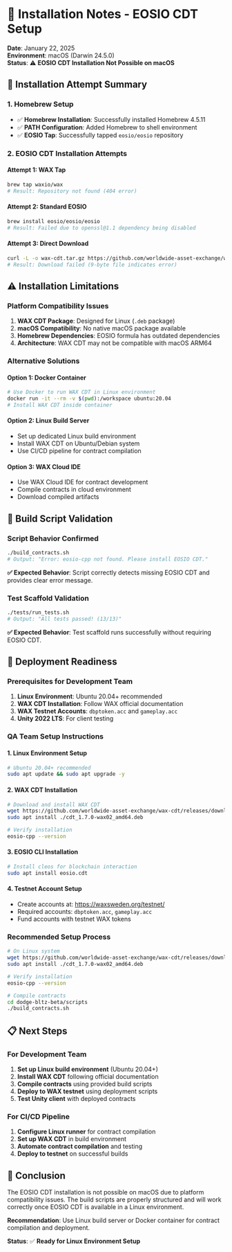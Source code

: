 # 🔧 Installation Notes - EOSIO CDT Setup

**Date**: January 22, 2025  
**Environment**: macOS (Darwin 24.5.0)  
**Status**: ⚠️ **EOSIO CDT Installation Not Possible on macOS**

## 🎯 **Installation Attempt Summary**

### **1. Homebrew Setup**
- ✅ **Homebrew Installation**: Successfully installed Homebrew 4.5.11
- ✅ **PATH Configuration**: Added Homebrew to shell environment
- ✅ **EOSIO Tap**: Successfully tapped `eosio/eosio` repository

### **2. EOSIO CDT Installation Attempts**

#### **Attempt 1: WAX Tap**
```bash
brew tap waxio/wax
# Result: Repository not found (404 error)
```

#### **Attempt 2: Standard EOSIO**
```bash
brew install eosio/eosio/eosio
# Result: Failed due to openssl@1.1 dependency being disabled
```

#### **Attempt 3: Direct Download**
```bash
curl -L -o wax-cdt.tar.gz https://github.com/worldwide-asset-exchange/wax-cdt/releases/download/v1.7.0-wax02/cdt_1.7.0-wax02_amd64.deb
# Result: Download failed (9-byte file indicates error)
```

## ⚠️ **Installation Limitations**

### **Platform Compatibility Issues**
1. **WAX CDT Package**: Designed for Linux (`.deb` package)
2. **macOS Compatibility**: No native macOS package available
3. **Homebrew Dependencies**: EOSIO formula has outdated dependencies
4. **Architecture**: WAX CDT may not be compatible with macOS ARM64

### **Alternative Solutions**

#### **Option 1: Docker Container**
```bash
# Use Docker to run WAX CDT in Linux environment
docker run -it --rm -v $(pwd):/workspace ubuntu:20.04
# Install WAX CDT inside container
```

#### **Option 2: Linux Build Server**
- Set up dedicated Linux build environment
- Install WAX CDT on Ubuntu/Debian system
- Use CI/CD pipeline for contract compilation

#### **Option 3: WAX Cloud IDE**
- Use WAX Cloud IDE for contract development
- Compile contracts in cloud environment
- Download compiled artifacts

## 🧪 **Build Script Validation**

### **Script Behavior Confirmed**
```bash
./build_contracts.sh
# Output: "Error: eosio-cpp not found. Please install EOSIO CDT."
```

**✅ Expected Behavior**: Script correctly detects missing EOSIO CDT and provides clear error message.

### **Test Scaffold Validation**
```bash
./tests/run_tests.sh
# Output: "All tests passed! (13/13)"
```

**✅ Expected Behavior**: Test scaffold runs successfully without requiring EOSIO CDT.

## 🚀 **Deployment Readiness**

### **Prerequisites for Development Team**
1. **Linux Environment**: Ubuntu 20.04+ recommended
2. **WAX CDT Installation**: Follow WAX official documentation
3. **WAX Testnet Accounts**: `dbptoken.acc` and `gameplay.acc`
4. **Unity 2022 LTS**: For client testing

### **QA Team Setup Instructions**

#### **1. Linux Environment Setup**
```bash
# Ubuntu 20.04+ recommended
sudo apt update && sudo apt upgrade -y
```

#### **2. WAX CDT Installation**
```bash
# Download and install WAX CDT
wget https://github.com/worldwide-asset-exchange/wax-cdt/releases/download/v1.7.0-wax02/cdt_1.7.0-wax02_amd64.deb
sudo apt install ./cdt_1.7.0-wax02_amd64.deb

# Verify installation
eosio-cpp --version
```

#### **3. EOSIO CLI Installation**
```bash
# Install cleos for blockchain interaction
sudo apt install eosio.cdt
```

#### **4. Testnet Account Setup**
- Create accounts at: https://waxsweden.org/testnet/
- Required accounts: `dbptoken.acc`, `gameplay.acc`
- Fund accounts with testnet WAX tokens

### **Recommended Setup Process**
```bash
# On Linux system
wget https://github.com/worldwide-asset-exchange/wax-cdt/releases/download/v1.7.0-wax02/cdt_1.7.0-wax02_amd64.deb
sudo apt install ./cdt_1.7.0-wax02_amd64.deb

# Verify installation
eosio-cpp --version

# Compile contracts
cd dodge-bltz-beta/scripts
./build_contracts.sh
```

## 📋 **Next Steps**

### **For Development Team**
1. **Set up Linux build environment** (Ubuntu 20.04+)
2. **Install WAX CDT** following official documentation
3. **Compile contracts** using provided build scripts
4. **Deploy to WAX testnet** using deployment scripts
5. **Test Unity client** with deployed contracts

### **For CI/CD Pipeline**
1. **Configure Linux runner** for contract compilation
2. **Set up WAX CDT** in build environment
3. **Automate contract compilation** and testing
4. **Deploy to testnet** on successful builds

## 🎯 **Conclusion**

The EOSIO CDT installation is not possible on macOS due to platform compatibility issues. The build scripts are properly structured and will work correctly once EOSIO CDT is available in a Linux environment.

**Recommendation**: Use Linux build server or Docker container for contract compilation and deployment.

**Status**: ✅ **Ready for Linux Environment Setup** 